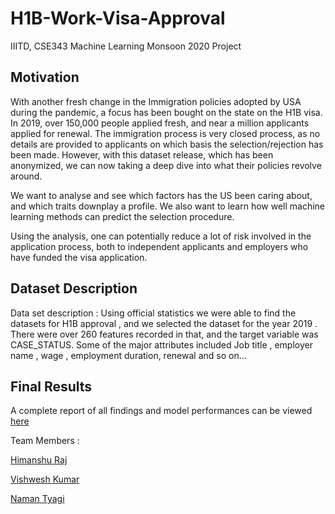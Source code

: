 # H1B-Work-Visa-Approval
IIITD, CSE343 Machine Learning Monsoon 2020 Project

## Motivation 

With another fresh change in the Immigration policies adopted by USA during the pandemic, a focus has been bought on the state on the H1B visa. In 2019, over 150,000 people applied fresh, and near a million applicants applied for renewal. 
The immigration process is very closed process, as no details are provided to applicants on which basis the selection/rejection has been made. 
However, with this dataset release, which has been anonymized, we can now taking a deep dive into what their policies revolve around. 

We want to analyse and see which factors has the US been caring about, and which traits downplay a profile. 
We also want to learn how well machine learning methods can predict the selection procedure. 

Using the analysis, one can potentially reduce a lot of risk involved in the application process, both to independent applicants and employers who have funded the visa application. 

## Dataset Description

Data set description : 
Using official statistics we were able to find the datasets for H1B approval , and we selected the dataset for the year 2019 .
There were over 260 features recorded in that, and the target variable was CASE_STATUS. Some of the major attributes included Job title , employer name , wage , employment duration, renewal  and so on…


## Final Results

A complete report of all findings and model performances can be viewed [here](Final%20Report.pdf)


Team Members :

[Himanshu Raj](https://github.com/himanshuraj18)

[Vishwesh Kumar](https://github.com/vishwesh-D-kumar)

[Naman Tyagi](https://github.com/Naman18055)
